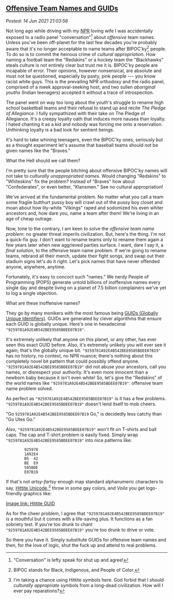 [Offensive Team Names and GUIDs](http://analyzethedatanotthedrivel.org/2021/06/14/offensive-team-names-and-guids/)
------------------------------------------------------------------------------------------------------------------

*Posted: 14 Jun 2021 21:03:56*

Not long ago while driving with my [NPR](https://www.npr.org/) loving
wife I was accidentally exposed to a radio panel "conversation"[^7130x1]
about *offensive* team names. Unless you've been off-planet for the last
few decades you're probably aware that it's no longer acceptable to name
teams after BIPOC'ky[^7130x2] people. To do so is to commit the heinous crime
of *cultural appropriation.* How naming a football team the "Redskins"
or a hockey team the "Blackhawks" steals culture is not entirely clear
but trust me it is. BIPOC'ky people are incapable of error. Their
opinions, however nonsensical, are absolute and must not be questioned,
especially by pasty, pink people --- you know racist white guys. This is
the prevailing NPR orthodoxy and the radio panel, comprised of a meek
approval-seeking host, and two sullen *aboriginal youths* (Indian
teenagers) accepted it without a trace of introspection.

The panel went on way too long about the youth's struggle to rename high
school basketball teams and their refusal to stand up and recite *The
Pledge of Allegiance.* I fully sympathized with their take on The Pledge
of Allegiance. It's a creepy loyalty oath that induces more nausea than
loyalty. I hated chanting it as a kid and nobody was forcing me onto a
reservation. Unthinking loyalty is a bad look for sentient beings.

It's hard to take whining teenagers, even the BIPOC'ky ones, seriously
but as a thought experiment let's assume that baseball teams should not
be given names like the "Braves."

What the Hell should we call them?

I'm pretty sure that the people bitching about offensive BIPOC'ky names
will not take to *culturally unappropriated names*. Would changing
"Redskins" to "Whiteskins" fix the problem? Instead of "Braves" how
about "Confederates", or even better, "Klansmen." See no cultural
appropriation!

We've arrived at the fundamental problem. No matter what you call a team
some fragile butthurt pussy boy will crawl out of the pussy boy closet
and moan about how lily-white "Vikings" raped and sodomized his even
whiter ancestors and, how dare you, name a team after them! We're living
in an age of cheap outrage.

Now, tone to the contrary, I am keen to solve the *offensive team name
problem:* no greater threat imperils civilization. But, here's the
thing. I'm not a quick-fix guy. I don't want to rename teams only to
rename them again a few years later when new aggrieved parties surface.
I want, dare I say it, a *final solution*, to the offensive team name
problem. If we're going to rename teams, rebrand all their merch, update
their fight songs, and swap out their stadium signs let's do it right.
Let's pick names that have never offended anyone, anywhere, anytime.

Fortunately, it's easy to concoct such "names." We nerdy People of
Programming (POPS) generate untold billions of inoffensive names every
single day and despite living on a planet of 7.5 billion complainers
we've yet to log a single objection.

What are these inoffensive names?

They go by many monikers with the most famous being [GUIDs (Globally
Unique Identifiers)](https://www.uuidtools.com/what-is-uuid). GUIDs are
generated by clever algorithms that ensure each GUID is globally unique.
Here's one in hexadecimal `"9259781A92E4B542BEE9585BDEE07B19"`.

It's extremely unlikely that anyone on this planet, or any other, has
ever seen this exact GUID before. Also, it's extremely unlikely you will
ever see it again; that's the globally unique bit.
`"9259781A92E4B542BEE9585BDEE07B19"` has no history, no context, no NPR
nuance; there's nothing about this completely novel bit pattern that
could possibly offend anyone. `"9259781A92E4B542BEE9585BDEE07B19"` did
not abuse your ancestors, call you names, or disrespect your authority.
It's even more innocent than a newborn baby because it isn't even white!
So, let's give the "Redskins" of the world names like
`"9259781A92E4B542BEE9585BDEE07B19"`: offensive team name problem
solved.

As perfect as `"9259781A92E4B542BEE9585BDEE07B19"` is it has a few
problems. `"9259781A92E4B542BEE9585BDEE07B19"` doesn't lend itself to
mob cheers.

"Go `9259781A92E4B542BEE9585BDEE07B19` Go," is decidedly less catchy
than "Go Utes Go."

Also, `"9259781A92E4B542BEE9585BDEE07B19"` won't fit on T-shirts and
ball caps. The cap and T-shirt problem is easily fixed. Simply wrap
`"9259781A92E4B542BEE9585BDEE07B19"` into nice patterns like:

            925978
            1A92E4
            B5  42
            BE  E9
            585BDE
            E07B19

If that's not *artsy-fartsy* enough map standard alphanumeric characters
to say, [Hittite
Unicode](https://www.hethport.uni-wuerzburg.de/cuneifont/),[^7130x3] throw in
some gay colors, and *Voila* you get logo-friendly graphics like:

[Image link: Hittite GUID](https://photos.smugmug.com/Themes/Manipulations/Logos-Screenshots-Covers/i-DsBWHRC/0/00834bf4/L/hittiteguid3-L.png)


As for the cheer problem, I agree that
`"9259781A92E4B542BEE9585BDEE07B19"` is a mouthful but it comes with a
life-saving plus. It functions as a fan sobriety test. If you're too
drunk to chant `"9259781A92E4B542BEE9585BDEE07B19"` you're too drunk to
drive or vote.

So there you have it. Simply substitute GUIDs for offensive team names
and then, for the love of logic, shut the fuck up and attend to real
problems.

[^7130x1]: "Conversation" is lefty speak for shut up and agree!

[^7130x2]: BIPOC stands for Black, Indigenous, and People of Color.

[^7130x3]: I'm taking a chance using Hittite symbols here. God forbid that I
    should *culturally appropriate* symbols from a long-dead
    civilization. How will I ever pay reparations?
